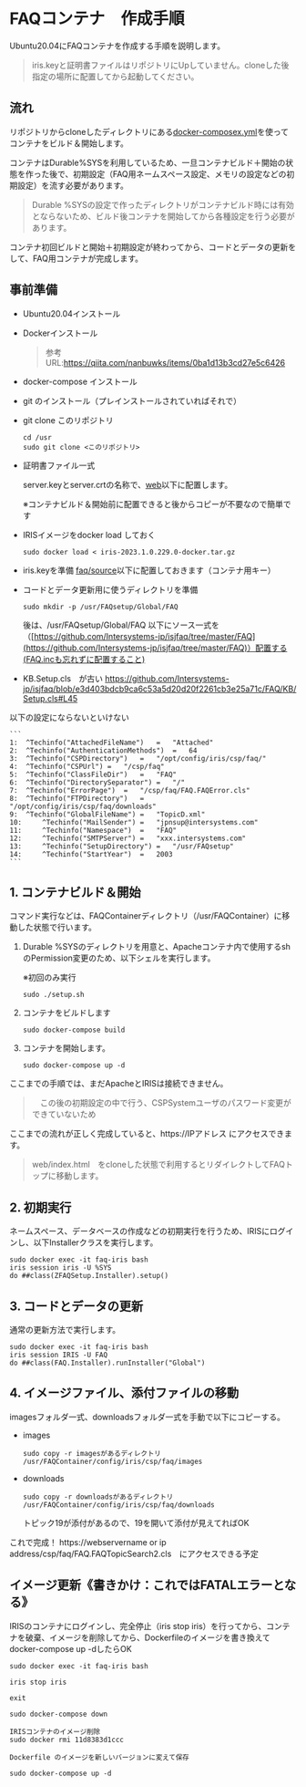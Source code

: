 # FAQコンテナ　作成手順

Ubuntu20.04にFAQコンテナを作成する手順を説明します。

>iris.keyと証明書ファイルはリポジトリにUpしていません。cloneした後指定の場所に配置してから起動してください。

## 流れ

リポジトリからcloneしたディレクトリにある[docker-composex.yml](/docker-compose.yml)を使ってコンテナをビルド＆開始します。

コンテナはDurable%SYSを利用しているため、一旦コンテナビルド＋開始の状態を作った後で、初期設定（FAQ用ネームスペース設定、メモリの設定などの初期設定）を流す必要があります。

> Durable %SYSの設定で作ったディレクトリがコンテナビルド時には有効とならないため、ビルド後コンテナを開始してから各種設定を行う必要があります。

コンテナ初回ビルドと開始＋初期設定が終わってから、コードとデータの更新をして、FAQ用コンテナが完成します。

## 事前準備

- Ubuntu20.04インストール
- Dockerインストール
    > 参考URL:https://qiita.com/nanbuwks/items/0ba1d13b3cd27e5c6426
- docker-compose インストール
- git のインストール（プレインストールされていればそれで）
- git clone このリポジトリ

    ```
    cd /usr
    sudo git clone <このリポジトリ>
    ```
- 証明書ファイル一式

    server.keyとserver.crtの名称で、[web](/web/)以下に配置します。

    ※コンテナビルド＆開始前に配置できると後からコピーが不要なので簡単です

- IRISイメージをdocker load しておく
    ```
    sudo docker load < iris-2023.1.0.229.0-docker.tar.gz
    ```
- iris.keyを準備
    [faq/source](./faq/source/)以下に配置しておきます（コンテナ用キー）

- コードとデータ更新用に使うディレクトリを準備

    ```
    sudo mkdir -p /usr/FAQsetup/Global/FAQ
    ```
    後は、/usr/FAQsetup/Global/FAQ 以下にソース一式を（[https://github.com/Intersystems-jp/isjfaq/tree/master/FAQ](https://github.com/Intersystems-jp/isjfaq/tree/master/FAQ)）配置する(FAQ.incも忘れずに配置すること)

- KB.Setup.cls　が古い
https://github.com/Intersystems-jp/isjfaq/blob/e3d403bdcb9ca6c53a5d20d20f2261cb3e25a71c/FAQ/KB/Setup.cls#L45

以下の設定にならないといけない

    ```
    1: 	^Techinfo("AttachedFileName")	=	"Attached"
    2: 	^Techinfo("AuthenticationMethods")	=	64
    3: 	^Techinfo("CSPDirectory")	=	"/opt/config/iris/csp/faq/"
    4: 	^Techinfo("CSPUrl")	=	"/csp/faq"
    5: 	^Techinfo("ClassFileDir")	=	"FAQ"
    6: 	^Techinfo("DirectorySeparator")	=	"/"
    7: 	^Techinfo("ErrorPage")	=	"/csp/faq/FAQ.FAQError.cls"
    8: 	^Techinfo("FTPDirectory")	=	"/opt/config/iris/csp/faq/downloads"
    9: 	^Techinfo("GlobalFileName")	=	"TopicD.xml"
    10: 	^Techinfo("MailSender")	=	"jpnsup@intersystems.com"
    11: 	^Techinfo("Namespace")	=	"FAQ"
    12: 	^Techinfo("SMTPServer")	=	"xxx.intersystems.com"
    13: 	^Techinfo("SetupDirectory")	=	"/usr/FAQsetup"
    14: 	^Techinfo("StartYear")	=	2003
    ```


## 1. コンテナビルド＆開始

コマンド実行などは、FAQContainerディレクトリ（/usr/FAQContainer）に移動した状態で行います。

1. Durable %SYSのディレクトリを用意と、Apacheコンテナ内で使用するshのPermission変更のため、以下シェルを実行します。
    
    ※初回のみ実行

    ```
    sudo ./setup.sh
    ```
2. コンテナをビルドします

    ```
    sudo docker-compose build
    ```

3. コンテナを開始します。

    ```
    sudo docker-compose up -d
    ```

ここまでの手順では、まだApacheとIRISは接続できません。

>　この後の初期設定の中で行う、CSPSystemユーザのパスワード変更ができていないため

ここまでの流れが正しく完成していると、https://IPアドレス にアクセスできます。

> web/index.html　をcloneした状態で利用するとリダイレクトしてFAQトップに移動します。

## 2. 初期実行

ネームスペース、データベースの作成などの初期実行を行うため、IRISにログインし、以下Installerクラスを実行します。

```
sudo docker exec -it faq-iris bash
iris session iris -U %SYS
do ##class(ZFAQSetup.Installer).setup()
```

## 3. コードとデータの更新

通常の更新方法で実行します。


```
sudo docker exec -it faq-iris bash
iris session IRIS -U FAQ
do ##class(FAQ.Installer).runInstaller("Global")
```

## 4. イメージファイル、添付ファイルの移動

imagesフォルダ一式、downloadsフォルダ一式を手動で以下にコピーする。

- images
    ```
    sudo copy -r imagesがあるディレクトリ /usr/FAQContainer/config/iris/csp/faq/images
    ```
- downloads
    ```
    sudo copy -r downloadsがあるディレクトリ /usr/FAQContainer/config/iris/csp/faq/downloads
    ```
    
    トピック19が添付があるので、19を開いて添付が見えてればOK

これで完成！
https://webservername or ip address/csp/faq/FAQ.FAQTopicSearch2.cls　にアクセスできる予定

## イメージ更新《書きかけ：これではFATALエラーとなる》

IRISのコンテナにログインし、完全停止（iris stop iris）を行ってから、コンテナを破棄、イメージを削除してから、Dockerfileのイメージを書き換えてdocker-compose up -dしたらOK

```
sudo docker exec -it faq-iris bash

iris stop iris

exit

sudo docker-compose down

IRISコンテナのイメージ削除
sudo docker rmi 11d8383d1ccc

Dockerfile のイメージを新しいバージョンに変えて保存

sudo docker-compose up -d
```


